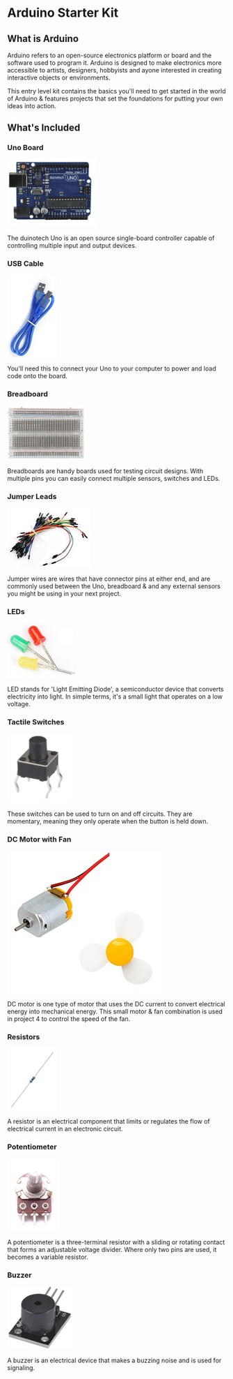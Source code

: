 # Arduino Starter Kit

## What is Arduino
Arduino refers to an open-source electronics platform or board and the software used to program it. Arduino is designed to make electronics more accessible to artists, designers, hobbyists and ayone interested in creating interactive objects or environments.

This entry level kit contains the basics you'll need to get started in the world of Arduino & features projects that set the foundations for putting your own ideas into action. 

## What's Included

### Uno Board
![alt text](images/uno-board.jpg "Uno Board")

The duinotech Uno is an open source single-board controller capable of controlling multiple input and output devices.

### USB Cable
![alt text](images/usb-cable.jpg "USB Cable")

You'll need this to connect your Uno to your computer to power and load code onto the board.

### Breadboard
![alt text](images/breadboard.jpg "Breadboard")

Breadboards are handy boards used for testing circuit designs. With multiple pins you can easily connect multiple sensors, switches and LEDs.

### Jumper Leads
![alt text](images/jumper-leads.jpg "Jumper Leads")

Jumper wires are wires that have connector pins at either end, and are commonly used between the Uno, breadboard & and any external sensors you might be using in your next project.

### LEDs
![alt text](images/leds.png "LEDs")

LED stands for 'Light Emitting Diode', a semiconductor device that converts electricity into light. In simple terms, it's a small light that operates on a low voltage.

### Tactile Switches
![alt text](images/tactile-switch.jpg "Tactile Switches")

These switches can be used to turn on and off circuits. They are momentary, meaning they only operate when the button is held down.

### DC Motor with Fan
![alt text](images/motor-fan.jpg "DC Motor with Fan")

DC motor is one type of motor that uses the DC current to convert electrical energy into mechanical energy. This small motor & fan combination is used in project 4 to control the speed of the fan.

### Resistors
![alt text](images/resistors.jpg "Resistors")

A resistor is an electrical component that limits or regulates the flow of electrical current in an electronic circuit.

### Potentiometer
![alt text](images/potentiometer.jpg "Potentiometer")

A potentiometer is a three-terminal resistor with a sliding or rotating contact that forms an adjustable voltage divider. Where only two pins are used, it becomes a variable resistor.

### Buzzer
![alt text](images/buzzer.jpg "Buzzer")

A buzzer is an electrical device that makes a buzzing noise and is used for signaling.